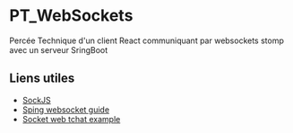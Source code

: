 # PT_WebSockets
Percée Technique d'un client React communiquant par websockets stomp avec un serveur SringBoot

## Liens utiles
- [SockJS](https://github.com/sockjs/sockjs-client)
- [Sping websocket guide](https://spring.io/guides/gs/messaging-stomp-websocket/)
- [Socket web tchat example](http://danialk.github.io/blog/2013/06/16/reactjs-and-socket-dot-io-chat-application/)
